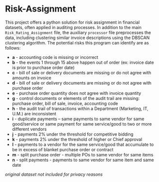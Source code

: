 # Risk-Assignment

This project offers a python solution for risk assignment in financial datasets, often applied in auditing processes. In addition to the main `Risk_Rating_Assignment` file, the auxiliary `processor` file preprocesses the data, including clustering similar invoice descriptions using the DBSCAN clustering algorithm. The potential risks this program can identify are as follows:
- **a** - accounting code is missing or incorrect
- **b** - the events 1 through 15 above happen out of order (ex: invoice date is prior to purchase order date)
- **c** - bill of sale or delivery documents are missing or do not agree with amounts on invoice
- **d** - bill of sale or delivery documents are missing or do not agree with purchase order
- **e** - purchase order quantity does not agree with invoice quantity
- **g** - control documents or elements of the audit trail are missing: purchase order, bill of sale, invoice, accounting code
- **h** - the audit trail of transactions within a Department (Marketing, IT, U.M.) are inconsistent
- **i** - duplicate payments – same payments to same vendor for same good/service or same payment for same service/good to two or more different vendors
- **j** - payments 2% under the threshold for competitive bidding
- **k** - payments 2% under the threshold of higher or Chief approval
- **l** - payments to a vendor for the same service/good that accumulate to be in excess of blanket purchase order or contract
- **m** - split purchase order - multiple POs to same vendor for same items
- **n** - split payments - payments to same vendor for same item and same date

*original dataset not included for privacy reasons*
